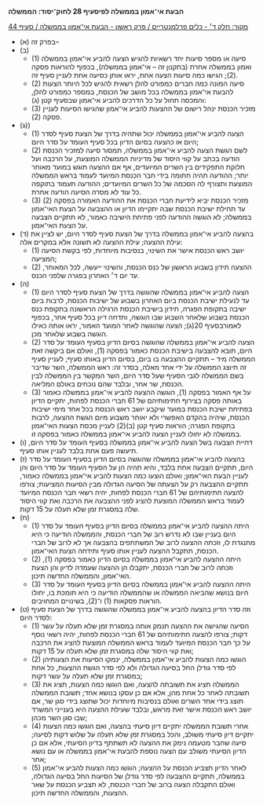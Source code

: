 **הבעת אי־אמון בממשלה לפיסעיף 28 לחוק־יסוד: הממשלה**

[מקור: חלק ד׳ - כלים פרלמנטריים / פרק ראשון - הבעת אי־אמון בממשלה / סעיף 44](https://he.wikisource.org/wiki/תקנון_הכנסת#סעיף_44)

 * (א) בפרק זה–
 * (ב) 
   * (1) סיעה או מספר סיעות יחד רשאיות להגיש הצעה להביע אי־אמון בממשלה ואמון בממשלה אחרת (בתקנון זה – אי־אמון בממשלה), בכפוף להוראות פסקה (2); הגישו כמה סיעות הצעה אחת, יראו אותן כסיעה אחת לעניין סעיף זה.
   * (2) סיעה המונה כמה חברים כמפורט להלן רשאית להגיש לכל היותר הצעות להבעת אי־אמון בממשלה בכל מושב של הכנסת, במספר כמפורט להלן, והמכסה תחול על כל הדרכים להביע אי־אמון שבסעיף קטן (ג):
   * (3) מזכיר הכנסת ינהל רישום של ההצעות להביע אי־אמון שהגישו הסיעות לעניין פסקה (2).
 * (ג)) 
   * (1) הצעה להביע אי־אמון בממשלה יכול שתהיה בדרך של הצעת סעיף לסדר היום או כהצעה בסיום הדיון בכל סעיף העומד על סדר היום;
   * (2) לשם הגשת הצעה להביע אי־אמון בממשלה, תמסור סיעה למזכיר הכנסת הודעה בכתב על קווי היסוד של מדיניות הממשלה המוצעת, על הרכבה ועל חלוקת התפקידים בין השרים המיועדים, אף אם ההצעה תוגש במועד מאוחר יותר; ההודעה תהיה חתומה בידי חבר הכנסת המיועד לעמוד בראש הממשלה המוצעת ותצורף לה הסכמה של כל השרים המיועדים; ההודעה תעמוד בתוקפה כל עוד לא מסרה הסיעה הודעה אחרת.
   * (3) מזכיר הכנסת יביא לידיעת חברי הכנסת את ההודעה האמורה בפסקה (2) עד תחילת ישיבת הכנסת שבה יתקיימו הדיון או ההצבעה על הצעת האי־אמון בממשלה; לא הוגשה ההודעה לפני פתיחת הישיבה כאמור, לא תתקיים הצבעה על הצעת האי־אמון.
 * (ד) בהצעה להביע אי־אמון בממשלה בדרך של הצעת סעיף לסדר היום, יש לציין את עילת ההצעה; עילת ההצעה לא תשונה אלא במקרים אלה:
   * (1) יושב ראש הכנסת אישר את השינוי, בנסיבות מיוחדות, לפי בקשת הסיעה המציעה;
   * (2) ההצעה תידון בשבוע הראשון של כנס הכנסת, והשינוי ייעשה, לכל המאוחר, עד יום ד׳ האחרון בפגרה שלפני הכנס.
 * (ה) 
   * (1) הצעה להביע אי־אמון בממשלה שהוגשה בדרך של הצעת סעיף לסדר היום עד לנעילת ישיבת הכנסת ביום האחרון בשבוע של ישיבות הכנסת, לרבות ביום ישיבה בתקופת הפגרה, תידון בישיבת הכנסת הרגילה הראשונה בתקופת כנס הכנסת בשבוע שלאחר השבוע שבו הוגשה, ותדחה דיון בכל סעיף אחר, בכפוף לאמורבסעיף 20(ג); הצעה שהוגשה לאחר המועד האמור, יראו אותה כאילו הוגשה בשבוע שלאחר מכן.
   * (2) הצעה להביע אי־אמון בממשלה שהוגשה בסיום הדיון בסעיף העומד על סדר היום, תובא להצבעה בישיבת הכנסת כאמור בפסקה (1), ואולם אם ביקשה זאת הממשלה מיד – תתקיים ההצבעה בו ביום, בסיום הדיון באותו סעיף; לעניין סעיף זה תיוצג הממשלה על ידי אחד מאלה, בסדר זה: ראש הממשלה, השר שדיבר בשם הממשלה לגבי הסעיף שעל סדר היום, השר המקשר בין הממשלה לבין הכנסת, שר אחר, ובלבד שהם נוכחים באולם המליאה.
   * (3) על אף האמור בפסקה (1), הוגשה ההצעה להביע אי־אמון בממשלה כאמור באותה פסקה בצירוף חתימותיהם של 61 חברי הכנסת לפחות, יתקיים הדיון בפתיחת ישיבת הכנסת במועד שיקבע יושב ראש הכנסת בכל אחד מימי ישיבות הכנסת, שיהיה בהקדם האפשרי ולא יאוחר משבוע מיום הגשת ההצעה, לרבות בתקופת הפגרה; הוראות סעיף קטן (ב)(2) לעניין מכסת הצעות האי־אמון בממשלה לא יחולו לעניין הצעה להביע אי־אמון בממשלה כאמור בפסקה זו.
 * (ו) דחיית הצבעה בשל הצעה להביע אי־אמון בממשלה בסעיף העומד על סדר היום, תיעשה פעם אחת בלבד לעניין אותו סעיף.
 * (ז) בהצעה להביע אי־אמון בממשלה שהוגשה בסיום הדיון בסעיף העומד על סדר היום, תתקיים הצבעה אחת בלבד, והיא תהיה הן על הסעיף העומד על סדר היום והן לעניין הבעת האי־אמון; ואולם הוצעו כמה הצעות להביע אי־אמון בממשלה כאמור, תתקיים ההצבעה רק על הצעתה של הסיעה הגדולה מבין הסיעות המציעות; צורפו להצעה חתימותיהם של 61 חברי הכנסת לפחות, יהיה רשאי חבר הכנסת המיועד לעמוד בראש הממשלה המוצעת להציג לפני ההצבעה את הרכבה ואת קווי היסוד שלה במסגרת זמן שלא תעלה על 15 דקות.
 * (ח) 
   * (1) היתה ההצעה להביע אי־אמון בממשלה בסיום הדיון בסעיף העומד על סדר היום בעניין שבו לא נדרש רוב של חברי הכנסת, והממשלה הודיעה כי היא מתנגדת לו, וזכתה ההצעה לרוב של המשתתפים בהצבעה אך לא לרוב של חברי הכנסת, תתקבל ההצעה לעניין אותו סעיף ותידחה הצעת האי־אמון.
   * (2) היתה ההצעה להביע אי־אמון בממשלה בסיום הדיון כאמור בפסקה (1), וזכתה לרוב של חברי הכנסת, יתקבלו הן ההצעה שעמדה לדיון והן הצעת האי־אמון, והממשלה החדשה תיכון.
   * (3) היתה ההצעה להביע אי־אמון בממשלה בסיום הדיון בסעיף העומד על סדר היום בנושא שהביאה הממשלה או שהממשלה הודיעה כי היא תומכת בו, יחולו הוראות פסקאות (1) ו־(2), בשינויים המחויבים.
 * (ט) וזה סדר הדיון בהצעה להביע אי־אמון בממשלה שהוגשה בדרך של הצעת סעיף לסדר היום:
   * (1) הסיעה שהגישה את ההצעה תנמק אותה במסגרת זמן שלא תעלה על עשר דקות; צורפו להצעה חתימותיהם של 61 חברי הכנסת לפחות, יהיה רשאי נוסף על כך חבר הכנסת המיועד לעמוד בראש הממשלה המוצעת להציג את הרכבה ואת קווי היסוד שלה במסגרת זמן שלא תעלה על 15 דקות;
   * (2) הוגשו כמה הצעות להביע אי־אמון בממשלה, ינמקו הסיעות את הצעותיהן לפי סדר גודלן החל בסיעה הגדולה ולא לפי סדר הגשת ההצעות, כל אחת במסגרת זמן שלא תעלה על עשר דקות;
   * (3) הממשלה תציג את תשובתה להצעה, ואם הוגשו כמה הצעות, תציג את תשובתה לאחר כל אחת מהן, אלא אם כן עסקו בנושא אחד; תשובת הממשלה תוצג בידי אחד השרים ואולם בנסיבות מיוחדות יכול שתוצג בידי סגן שר, אם יושב ראש הכנסת אישר זאת מראש, ובלבד שעילת ההצעה היא בענייני המשרד שבו סגן השר מכהן;
   * (4) אחרי תשובת הממשלה יתקיים דיון סיעתי בהצעה, ואם הוגשו כמה הצעות יתקיים דיון סיעתי משולב, והכל במסגרת זמן שלא תעלה על שלוש דקות לסיעה; סיעה שחבר מטעמה נימק את ההצעה לא תשתתף בדיון הסיעתי, אלא אם כן הדיון הסיעתי משולב עם הצעה נוספת להבעת אי־אמון בממשלה או עם נושא אחר;
   * (5) לאחר הדיון תצביע הכנסת על ההצעה; הוגשו כמה הצעות להביע אי־אמון בממשלה, תתקיים ההצבעה לפי סדר גודלן של הסיעות החל בסיעה הגדולה, ואולם התקבלה הצעה ברוב של חברי הכנסת, לא תצביע הכנסת על שאר ההצעות, והממשלה החדשה תיכון.